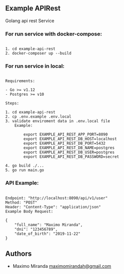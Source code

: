 ## Example APIRest

Golang api rest Service

### For run service with docker-compose:

```

1. cd example-api-rest
2. docker-composer up --build

```

### For run service in local:

```

Requirements:

- Go >= v1.12
- Postgres >= v10

Steps:

1. cd example-api-rest
2. cp .env.example .env.local
3. validate enviroment data in .env.local file
    Example:

        export EXAMPLE_API_REST_APP_PORT=8090
        export EXAMPLE_API_REST_DB_HOST=localhost
        export EXAMPLE_API_REST_DB_PORT=5432
        export EXAMPLE_API_REST_DB_NAME=postgres
        export EXAMPLE_API_REST_DB_USER=postgres
        export EXAMPLE_API_REST_DB_PASSWORD=secret

4. go build ./...
5. go run main.go

```

### API Example:

```

Endpoint: "http://localhost:8090/api/v1/user"
Method: "POST"
Header: "Content-Type": "application/json"
Example Body Request:

{
	"full_name": "Maximo Miranda",
	"dni": "123456789",
	"date_of_birth": "2019-11-22"
}

```


## Authors

* Maximo Miranda <maximomirandah@gmail.com>